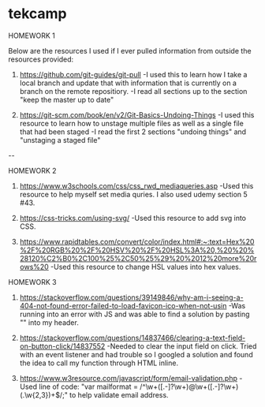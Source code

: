 # tekcamp

HOMEWORK 1

Below are the resources I used if I ever pulled information from outside the resources provided:

1. https://github.com/git-guides/git-pull
-I used this to learn how I take a local branch and update that with information that is currently 
on a branch on the remote repositiory. 
-I read all sections up to the section "keep the master up to date"

2. https://git-scm.com/book/en/v2/Git-Basics-Undoing-Things
-I used this resource to learn how to unstage multiple files as well as a single file that had been staged
-I read the first 2 sections "undoing things" and "unstaging a staged file"


--

HOMEWORK 2

1. https://www.w3schools.com/css/css_rwd_mediaqueries.asp
-Used this resource to help myself set media quries. I also used udemy section 5 #43.

2. https://css-tricks.com/using-svg/
-Used this resource to add svg into CSS.

3. https://www.rapidtables.com/convert/color/index.html#:~:text=Hex%20%2F%20RGB%20%2F%20HSV%20%2F%20HSL%3A%20,%20%20%28120%C2%B0%2C100%25%2C50%25%29%20%2012%20more%20rows%20
-Used this resource to change HSL values into hex values.

HOMEWORK 3

1. https://stackoverflow.com/questions/39149846/why-am-i-seeing-a-404-not-found-error-failed-to-load-favicon-ico-when-not-usin
-Was running into an error with JS and was able to find a solution by pasting "<link rel="shortcut icon" href="#">" into my header.

2. https://stackoverflow.com/questions/14837466/clearing-a-text-field-on-button-click/14837552
-Needed to clear the input field on click. Tried with an event listener and had trouble so I googled a solution and found the idea to call my function through HTML inline.

3. https://www.w3resource.com/javascript/form/email-validation.php
-Used line of code: "var mailformat = /^\w+([.-]?\w+)@\w+([.-]?\w+)(.\w{2,3})+$/;" to help validate email address.